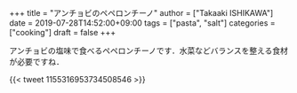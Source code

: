 +++
title = "アンチョビのペペロンチーノ"
author = ["Takaaki ISHIKAWA"]
date = 2019-07-28T14:52:00+09:00
tags = ["pasta", "salt"]
categories = ["cooking"]
draft = false
+++

アンチョビの塩味で食べるペペロンチーノです．水菜などバランスを整える食材が必要ですね．

{{< tweet 1155316953734508546 >}}
